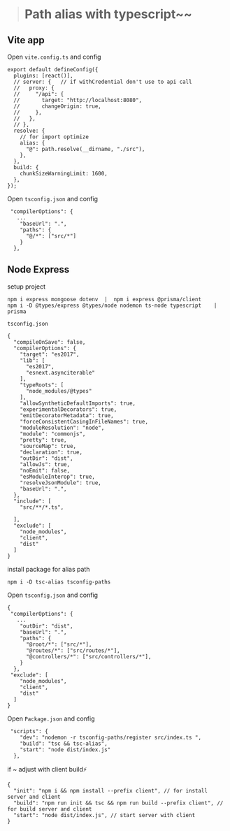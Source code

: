 > # **Path alias with typescript~~**

## Vite app

Open `vite.config.ts` and config

```
export default defineConfig({
  plugins: [react()],
  // server: {   // if withCredential don't use to api call
  //   proxy: {
  //     "/api": {
  //       target: "http://localhost:8080",
  //       changeOrigin: true,
  //     },
  //   },
  // },
  resolve: {
    // for import optimize
    alias: {
      "@": path.resolve(__dirname, "./src"),
    },
  },
  build: {
    chunkSizeWarningLimit: 1600,
  },
});

```

Open `tsconfig.json` and config

```
 "compilerOptions": {
   ...
    "baseUrl": ".",
    "paths": {
      "@/*": ["src/*"]
    }
  },
```

## Node Express

setup project

```
npm i express mongoose dotenv  |  npm i express @prisma/client
npm i -D @types/express @types/node nodemon ts-node typescript    | prisma
```

`tsconfig.json`

```
{
  "compileOnSave": false,
  "compilerOptions": {
    "target": "es2017",
    "lib": [
      "es2017",
      "esnext.asynciterable"
    ],
    "typeRoots": [
      "node_modules/@types"
    ],
    "allowSyntheticDefaultImports": true,
    "experimentalDecorators": true,
    "emitDecoratorMetadata": true,
    "forceConsistentCasingInFileNames": true,
    "moduleResolution": "node",
    "module": "commonjs",
    "pretty": true,
    "sourceMap": true,
    "declaration": true,
    "outDir": "dist",
    "allowJs": true,
    "noEmit": false,
    "esModuleInterop": true,
    "resolveJsonModule": true,
    "baseUrl": ".",
  },
  "include": [
    "src/**/*.ts",

  ],
  "exclude": [
    "node_modules",
    "client",
    "dist"
  ]
}
```

install package for alias path

`npm i -D tsc-alias tsconfig-paths `

Open `tsconfig.json` and config

```
{
 "compilerOptions": {
   ...
    "outDir": "dist",
    "baseUrl": ".",
    "paths": {
      "@root/*": ["src/*"],
      "@routes/*": ["src/routes/*"],
      "@controllers/*": ["src/controllers/*"],
    }
  },
 "exclude": [
    "node_modules",
    "client",
    "dist"
  ]
}
```

Open `Package.json` and config

```
 "scripts": {
    "dev": "nodemon -r tsconfig-paths/register src/index.ts ",
    "build": "tsc && tsc-alias",
    "start": "node dist/index.js"
  },
```

if ~ adjust with client build⚡

```
{
  "init": "npm i && npm install --prefix client", // for install server and client
  "build": "npm run init && tsc && npm run build --prefix client", // for build server and client
  "start": "node dist/index.js", // start server with client
}
```

